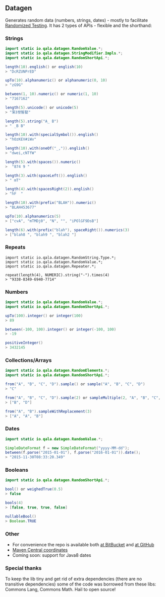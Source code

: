 Datagen
-------

Generates random data (numbers, strings, dates) - mostly to facilitate 
[Randomized Testing](http://qala.io/blog/randomized-testing.html).
It has 2 types of APIs - flexible and the shorthand:
### Strings
```java
import static io.qala.datagen.RandomValue.*;
import static io.qala.datagen.StringModifier.Impls.*;
import static io.qala.datagen.RandomShortApi.*;

length(10).english() or english(10)
> "DcRZUNPrED"

upTo(10).alphanumeric() or alphanumeric(0, 10)
> "zG9G"

between(1, 10).numeric() or numeric(1, 10)
> "7167162"

length(5).unicode() or unicode(5)
> "䂞ꂣ뢧䯺婜"

length(5).string("A_ B")
> " _B B"

length(10).with(specialSymbol()).english()
> "hOzKEV#iWv"

length(10).with(oneOf("_,")).english()
> "dwei,cNTfW"

length(5).with(spaces()).numeric()
>  "874 9 "  

length(3).with(spaceLeft()).english()
> " mT"

length(4).with(spacesRight(2)).english()
> "hF  "

length(10).with(prefix("BLAH")).numeric()
> "BLAH453677"

upTo(10).alphanumerics(5)
> ["cvA", "mTMDj0", "N", "", "iPOlGF9DsB"]

length(6).with(prefix("blah"), spaceRight()).numerics(3)
> ["blah8 ", "blah9 ", "blah2 "]
```

### Repeats

```
import static io.qala.datagen.RandomString.Type.*;
import static io.qala.datagen.RandomValue.*;
import static io.qala.datagen.Repeater.*;

repeat(length(4), NUMERIC).string("-").times(4)
> "9338-8349-6940-7714"
```

### Numbers

```java
import static io.qala.datagen.RandomValue.*;
import static io.qala.datagen.RandomShortApi.*;

upTo(100).integer() or integer(100)
> 89

between(-100, 100).integer() or integer(-100, 100)
> -19

positiveInteger()
> 3432145
```

### Collections/Arrays

```java
import static io.qala.datagen.RandomElements.*;
import static io.qala.datagen.RandomShortApi.*;

from("A", "B", "C", "D").sample() or sample("A", "B", "C", "D")
> "C"

from("A", "B", "C", "D").sample(2) or sampleMultiple(2, "A", "B", "C", "D")
> ["B", "D"]

from("A", "B").sampleWithReplacement(3)
> ["A", "A", "B"]
```

### Dates

```java
import static io.qala.datagen.RandomValue.*;

SimpleDateFormat f = new SimpleDateFormat("yyyy-MM-dd");
between(f.parse("2015-01-01"), f.parse("2016-01-01")).date();
> "2015-11-30T08:33:20.349"
```

### Booleans

```java
import static io.qala.datagen.RandomShortApi.*;

bool() or weighedTrue(0.5)
> false

bools(4)
> [false, true, true, false]

nullableBool()
> Boolean.TRUE
```

### Other

- For convenience the repo is available both 
  [at BitBucket](https://bitbucket.org/qala/datagen/) and [at GitHub](https://github.com/qala-io/datagen)
- [Maven Central coordinates](http://search.maven.org/#search%7Cga%7C1%7Cg%3A%22io.qala.datagen%22%20a%3A%22qala-datagen%22%20)
- Coming soon: support for Java8 dates

### Special thanks

To keep the lib tiny and get rid of extra dependencies (there are no 
transitive dependencies) some of the code was borrowed from these libs:
Commons Lang, Commons Math. Hail to open source!
